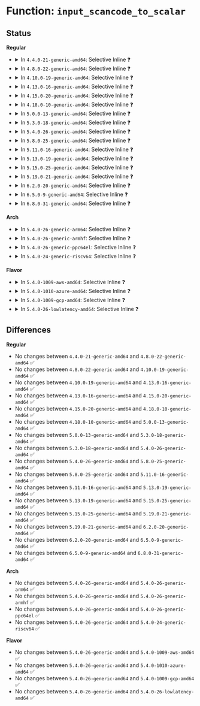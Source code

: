 # Function: <code>input_scancode_to_scalar</code>

## Status
<b>Regular</b>
<ul>
<li>
<details>
<summary>In <code>4.4.0-21-generic-amd64</code>: Selective Inline ❓</summary>

```c
int input_scancode_to_scalar(const struct input_keymap_entry * ke, unsigned int * scancode)
```

```json
{
  "name": "input_scancode_to_scalar",
  "collision_type": "Unique Global",
  "inline_type": "Selective",
  "funcs": [
    {
      "addr": 18446744071585556896,
      "name": "input_scancode_to_scalar",
      "external": true,
      "loc": "drivers/input/input.c:735",
      "file": "drivers/input/input.c",
      "inline": "not declared, inlined",
      "caller_inline": [
        "drivers/input/input.c:input_default_getkeycode",
        "drivers/input/input.c:input_default_setkeycode"
      ],
      "caller_func": []
    }
  ],
  "symbols": [
    {
      "addr": 18446744071585556896,
      "name": "input_scancode_to_scalar",
      "section": ".text",
      "bind": "STB_GLOBAL",
      "size": 61
    }
  ]
}
```
</details>
</li>
<li>
<details>
<summary>In <code>4.8.0-22-generic-amd64</code>: Selective Inline ❓</summary>

```c
int input_scancode_to_scalar(const struct input_keymap_entry * ke, unsigned int * scancode)
```

```json
{
  "name": "input_scancode_to_scalar",
  "collision_type": "Unique Global",
  "inline_type": "Selective",
  "funcs": [
    {
      "addr": 18446744071585951221,
      "name": "input_scancode_to_scalar",
      "external": true,
      "loc": "drivers/input/input.c:734",
      "file": "drivers/input/input.c",
      "inline": "not declared, inlined",
      "caller_inline": [
        "drivers/input/input.c:input_default_setkeycode",
        "drivers/input/input.c:input_default_getkeycode"
      ],
      "caller_func": []
    }
  ],
  "symbols": [
    {
      "addr": 18446744071585950800,
      "name": "input_scancode_to_scalar",
      "section": ".text",
      "bind": "STB_GLOBAL",
      "size": 61
    }
  ]
}
```
</details>
</li>
<li>
<details>
<summary>In <code>4.10.0-19-generic-amd64</code>: Selective Inline ❓</summary>

```c
int input_scancode_to_scalar(const struct input_keymap_entry * ke, unsigned int * scancode)
```

```json
{
  "name": "input_scancode_to_scalar",
  "collision_type": "Unique Global",
  "inline_type": "Selective",
  "funcs": [
    {
      "addr": 18446744071586139637,
      "name": "input_scancode_to_scalar",
      "external": true,
      "loc": "drivers/input/input.c:734",
      "file": "drivers/input/input.c",
      "inline": "not declared, inlined",
      "caller_inline": [
        "drivers/input/input.c:input_default_setkeycode",
        "drivers/input/input.c:input_default_getkeycode"
      ],
      "caller_func": []
    }
  ],
  "symbols": [
    {
      "addr": 18446744071586139216,
      "name": "input_scancode_to_scalar",
      "section": ".text",
      "bind": "STB_GLOBAL",
      "size": 61
    }
  ]
}
```
</details>
</li>
<li>
<details>
<summary>In <code>4.13.0-16-generic-amd64</code>: Selective Inline ❓</summary>

```c
int input_scancode_to_scalar(const struct input_keymap_entry * ke, unsigned int * scancode)
```

```json
{
  "name": "input_scancode_to_scalar",
  "collision_type": "Unique Global",
  "inline_type": "Selective",
  "funcs": [
    {
      "addr": 18446744071586228401,
      "name": "input_scancode_to_scalar",
      "external": true,
      "loc": "drivers/input/input.c:734",
      "file": "drivers/input/input.c",
      "inline": "not declared, inlined",
      "caller_inline": [
        "drivers/input/input.c:input_default_setkeycode",
        "drivers/input/input.c:input_default_getkeycode"
      ],
      "caller_func": []
    }
  ],
  "symbols": [
    {
      "addr": 18446744071586228160,
      "name": "input_scancode_to_scalar",
      "section": ".text",
      "bind": "STB_GLOBAL",
      "size": 61
    }
  ]
}
```
</details>
</li>
<li>
<details>
<summary>In <code>4.15.0-20-generic-amd64</code>: Selective Inline ❓</summary>

```c
int input_scancode_to_scalar(const struct input_keymap_entry * ke, unsigned int * scancode)
```

```json
{
  "name": "input_scancode_to_scalar",
  "collision_type": "Unique Global",
  "inline_type": "Selective",
  "funcs": [
    {
      "addr": 18446744071586691681,
      "name": "input_scancode_to_scalar",
      "external": true,
      "loc": "drivers/input/input.c:734",
      "file": "drivers/input/input.c",
      "inline": "not declared, inlined",
      "caller_inline": [
        "drivers/input/input.c:input_default_setkeycode",
        "drivers/input/input.c:input_default_getkeycode"
      ],
      "caller_func": []
    }
  ],
  "symbols": [
    {
      "addr": 18446744071586691440,
      "name": "input_scancode_to_scalar",
      "section": ".text",
      "bind": "STB_GLOBAL",
      "size": 61
    }
  ]
}
```
</details>
</li>
<li>
<details>
<summary>In <code>4.18.0-10-generic-amd64</code>: Selective Inline ❓</summary>

```c
int input_scancode_to_scalar(const struct input_keymap_entry * ke, unsigned int * scancode)
```

```json
{
  "name": "input_scancode_to_scalar",
  "collision_type": "Unique Global",
  "inline_type": "Selective",
  "funcs": [
    {
      "addr": 18446744071586958120,
      "name": "input_scancode_to_scalar",
      "external": true,
      "loc": "drivers/input/input.c:742",
      "file": "drivers/input/input.c",
      "inline": "not declared, inlined",
      "caller_inline": [
        "drivers/input/input.c:input_default_setkeycode",
        "drivers/input/input.c:input_default_getkeycode"
      ],
      "caller_func": []
    }
  ],
  "symbols": [
    {
      "addr": 18446744071586957840,
      "name": "input_scancode_to_scalar",
      "section": ".text",
      "bind": "STB_GLOBAL",
      "size": 64
    }
  ]
}
```
</details>
</li>
<li>
<details>
<summary>In <code>5.0.0-13-generic-amd64</code>: Selective Inline ❓</summary>

```c
int input_scancode_to_scalar(const struct input_keymap_entry * ke, unsigned int * scancode)
```

```json
{
  "name": "input_scancode_to_scalar",
  "collision_type": "Unique Global",
  "inline_type": "Selective",
  "funcs": [
    {
      "addr": 18446744071587118984,
      "name": "input_scancode_to_scalar",
      "external": true,
      "loc": "drivers/input/input.c:742",
      "file": "drivers/input/input.c",
      "inline": "not declared, inlined",
      "caller_inline": [
        "drivers/input/input.c:input_default_setkeycode",
        "drivers/input/input.c:input_default_getkeycode"
      ],
      "caller_func": []
    }
  ],
  "symbols": [
    {
      "addr": 18446744071587118704,
      "name": "input_scancode_to_scalar",
      "section": ".text",
      "bind": "STB_GLOBAL",
      "size": 64
    }
  ]
}
```
</details>
</li>
<li>
<details>
<summary>In <code>5.3.0-18-generic-amd64</code>: Selective Inline ❓</summary>

```c
int input_scancode_to_scalar(const struct input_keymap_entry * ke, unsigned int * scancode)
```

```json
{
  "name": "input_scancode_to_scalar",
  "collision_type": "Unique Global",
  "inline_type": "Selective",
  "funcs": [
    {
      "addr": 18446744071587383720,
      "name": "input_scancode_to_scalar",
      "external": true,
      "loc": "drivers/input/input.c:738",
      "file": "drivers/input/input.c",
      "inline": "not declared, inlined",
      "caller_inline": [
        "drivers/input/input.c:input_default_setkeycode",
        "drivers/input/input.c:input_default_getkeycode"
      ],
      "caller_func": []
    }
  ],
  "symbols": [
    {
      "addr": 18446744071587383424,
      "name": "input_scancode_to_scalar",
      "section": ".text",
      "bind": "STB_GLOBAL",
      "size": 77
    }
  ]
}
```
</details>
</li>
<li>
<details>
<summary>In <code>5.4.0-26-generic-amd64</code>: Selective Inline ❓</summary>

```c
int input_scancode_to_scalar(const struct input_keymap_entry * ke, unsigned int * scancode)
```

```json
{
  "name": "input_scancode_to_scalar",
  "collision_type": "Unique Global",
  "inline_type": "Selective",
  "funcs": [
    {
      "addr": 18446744071587585586,
      "name": "input_scancode_to_scalar",
      "external": true,
      "loc": "drivers/input/input.c:763",
      "file": "drivers/input/input.c",
      "inline": "not declared, inlined",
      "caller_inline": [
        "drivers/input/input.c:input_default_setkeycode",
        "drivers/input/input.c:input_default_getkeycode"
      ],
      "caller_func": []
    }
  ],
  "symbols": [
    {
      "addr": 18446744071587585280,
      "name": "input_scancode_to_scalar",
      "section": ".text",
      "bind": "STB_GLOBAL",
      "size": 77
    }
  ]
}
```
</details>
</li>
<li>
<details>
<summary>In <code>5.8.0-25-generic-amd64</code>: Selective Inline ❓</summary>

```c
int input_scancode_to_scalar(const struct input_keymap_entry * ke, unsigned int * scancode)
```

```json
{
  "name": "input_scancode_to_scalar",
  "collision_type": "Unique Global",
  "inline_type": "Selective",
  "funcs": [
    {
      "addr": 18446744071588456808,
      "name": "input_scancode_to_scalar",
      "external": true,
      "loc": "drivers/input/input.c:763",
      "file": "drivers/input/input.c",
      "inline": "not declared, inlined",
      "caller_inline": [
        "drivers/input/input.c:input_default_setkeycode",
        "drivers/input/input.c:input_default_getkeycode"
      ],
      "caller_func": []
    }
  ],
  "symbols": [
    {
      "addr": 18446744071588446752,
      "name": "input_scancode_to_scalar",
      "section": ".text",
      "bind": "STB_GLOBAL",
      "size": 77
    }
  ]
}
```
</details>
</li>
<li>
<details>
<summary>In <code>5.11.0-16-generic-amd64</code>: Selective Inline ❓</summary>

```c
int input_scancode_to_scalar(const struct input_keymap_entry * ke, unsigned int * scancode)
```

```json
{
  "name": "input_scancode_to_scalar",
  "collision_type": "Unique Global",
  "inline_type": "Selective",
  "funcs": [
    {
      "addr": 18446744071588486008,
      "name": "input_scancode_to_scalar",
      "external": true,
      "loc": "drivers/input/input.c:767",
      "file": "drivers/input/input.c",
      "inline": "not declared, inlined",
      "caller_inline": [
        "drivers/input/input.c:input_default_setkeycode",
        "drivers/input/input.c:input_default_getkeycode"
      ],
      "caller_func": []
    }
  ],
  "symbols": [
    {
      "addr": 18446744071588476720,
      "name": "input_scancode_to_scalar",
      "section": ".text",
      "bind": "STB_GLOBAL",
      "size": 77
    }
  ]
}
```
</details>
</li>
<li>
<details>
<summary>In <code>5.13.0-19-generic-amd64</code>: Selective Inline ❓</summary>

```c
int input_scancode_to_scalar(const struct input_keymap_entry * ke, unsigned int * scancode)
```

```json
{
  "name": "input_scancode_to_scalar",
  "collision_type": "Unique Global",
  "inline_type": "Selective",
  "funcs": [
    {
      "addr": 18446744071588368251,
      "name": "input_scancode_to_scalar",
      "external": true,
      "loc": "drivers/input/input.c:767",
      "file": "drivers/input/input.c",
      "inline": "not declared, inlined",
      "caller_inline": [
        "drivers/input/input.c:input_default_setkeycode",
        "drivers/input/input.c:input_default_getkeycode"
      ],
      "caller_func": []
    }
  ],
  "symbols": [
    {
      "addr": 18446744071588358832,
      "name": "input_scancode_to_scalar",
      "section": ".text",
      "bind": "STB_GLOBAL",
      "size": 77
    }
  ]
}
```
</details>
</li>
<li>
<details>
<summary>In <code>5.15.0-25-generic-amd64</code>: Selective Inline ❓</summary>

```c
int input_scancode_to_scalar(const struct input_keymap_entry * ke, unsigned int * scancode)
```

```json
{
  "name": "input_scancode_to_scalar",
  "collision_type": "Unique Global",
  "inline_type": "Selective",
  "funcs": [
    {
      "addr": 18446744071589032203,
      "name": "input_scancode_to_scalar",
      "external": true,
      "loc": "drivers/input/input.c:767",
      "file": "drivers/input/input.c",
      "inline": "not declared, inlined",
      "caller_inline": [
        "drivers/input/input.c:input_default_setkeycode",
        "drivers/input/input.c:input_default_getkeycode"
      ],
      "caller_func": []
    }
  ],
  "symbols": [
    {
      "addr": 18446744071589022464,
      "name": "input_scancode_to_scalar",
      "section": ".text",
      "bind": "STB_GLOBAL",
      "size": 77
    }
  ]
}
```
</details>
</li>
<li>
<details>
<summary>In <code>5.19.0-21-generic-amd64</code>: Selective Inline ❓</summary>

```c
int input_scancode_to_scalar(const struct input_keymap_entry * ke, unsigned int * scancode)
```

```json
{
  "name": "input_scancode_to_scalar",
  "collision_type": "Unique Global",
  "inline_type": "Selective",
  "funcs": [
    {
      "addr": 18446744071590473585,
      "name": "input_scancode_to_scalar",
      "external": true,
      "loc": "drivers/input/input.c:814",
      "file": "drivers/input/input.c",
      "inline": "not declared, inlined",
      "caller_inline": [
        "drivers/input/input.c:input_default_setkeycode",
        "drivers/input/input.c:input_default_getkeycode"
      ],
      "caller_func": []
    }
  ],
  "symbols": [
    {
      "addr": 18446744071590461040,
      "name": "input_scancode_to_scalar",
      "section": ".text",
      "bind": "STB_GLOBAL",
      "size": 77
    }
  ]
}
```
</details>
</li>
<li>
<details>
<summary>In <code>6.2.0-20-generic-amd64</code>: Selective Inline ❓</summary>

```c
int input_scancode_to_scalar(const struct input_keymap_entry * ke, unsigned int * scancode)
```

```json
{
  "name": "input_scancode_to_scalar",
  "collision_type": "Unique Global",
  "inline_type": "Selective",
  "funcs": [
    {
      "addr": 18446744071592115857,
      "name": "input_scancode_to_scalar",
      "external": true,
      "loc": "drivers/input/input.c:789",
      "file": "drivers/input/input.c",
      "inline": "not declared, inlined",
      "caller_inline": [
        "drivers/input/input.c:input_default_setkeycode",
        "drivers/input/input.c:input_default_getkeycode"
      ],
      "caller_func": []
    }
  ],
  "symbols": [
    {
      "addr": 18446744071592103472,
      "name": "input_scancode_to_scalar",
      "section": ".text",
      "bind": "STB_GLOBAL",
      "size": 77
    }
  ]
}
```
</details>
</li>
<li>
<details>
<summary>In <code>6.5.0-9-generic-amd64</code>: Selective Inline ❓</summary>

```c
int input_scancode_to_scalar(const struct input_keymap_entry * ke, unsigned int * scancode)
```

```json
{
  "name": "input_scancode_to_scalar",
  "collision_type": "Unique Global",
  "inline_type": "Selective",
  "funcs": [
    {
      "addr": 18446744071592539329,
      "name": "input_scancode_to_scalar",
      "external": true,
      "loc": "drivers/input/input.c:792",
      "file": "drivers/input/input.c",
      "inline": "not declared, inlined",
      "caller_inline": [
        "drivers/input/input.c:input_default_setkeycode",
        "drivers/input/input.c:input_default_getkeycode"
      ],
      "caller_func": []
    }
  ],
  "symbols": [
    {
      "addr": 18446744071592527200,
      "name": "input_scancode_to_scalar",
      "section": ".text",
      "bind": "STB_GLOBAL",
      "size": 67
    }
  ]
}
```
</details>
</li>
<li>
<details>
<summary>In <code>6.8.0-31-generic-amd64</code>: Selective Inline ❓</summary>

```c
int input_scancode_to_scalar(const struct input_keymap_entry * ke, unsigned int * scancode)
```

```json
{
  "name": "input_scancode_to_scalar",
  "collision_type": "Unique Global",
  "inline_type": "Selective",
  "funcs": [
    {
      "addr": 18446744071593283777,
      "name": "input_scancode_to_scalar",
      "external": true,
      "loc": "drivers/input/input.c:792",
      "file": "drivers/input/input.c",
      "inline": "not declared, inlined",
      "caller_inline": [
        "drivers/input/input.c:input_default_setkeycode",
        "drivers/input/input.c:input_default_getkeycode"
      ],
      "caller_func": []
    }
  ],
  "symbols": [
    {
      "addr": 18446744071593271792,
      "name": "input_scancode_to_scalar",
      "section": ".text",
      "bind": "STB_GLOBAL",
      "size": 67
    }
  ]
}
```
</details>
</li>
</ul>
<b>Arch</b>
<ul>
<li>
<details>
<summary>In <code>5.4.0-26-generic-arm64</code>: Selective Inline ❓</summary>

```c
int input_scancode_to_scalar(const struct input_keymap_entry * ke, unsigned int * scancode)
```

```json
{
  "name": "input_scancode_to_scalar",
  "collision_type": "Unique Global",
  "inline_type": "Selective",
  "funcs": [
    {
      "addr": 18446603336500727388,
      "name": "input_scancode_to_scalar",
      "external": true,
      "loc": "drivers/input/input.c:763",
      "file": "drivers/input/input.c",
      "inline": "not declared, inlined",
      "caller_inline": [
        "drivers/input/input.c:input_default_setkeycode",
        "drivers/input/input.c:input_default_getkeycode"
      ],
      "caller_func": []
    }
  ],
  "symbols": [
    {
      "addr": 18446603336500726848,
      "name": "input_scancode_to_scalar",
      "section": ".text",
      "bind": "STB_GLOBAL",
      "size": 144
    }
  ]
}
```
</details>
</li>
<li>
<details>
<summary>In <code>5.4.0-26-generic-armhf</code>: Selective Inline ❓</summary>

```c
int input_scancode_to_scalar(const struct input_keymap_entry * ke, unsigned int * scancode)
```

```json
{
  "name": "input_scancode_to_scalar",
  "collision_type": "Unique Global",
  "inline_type": "Selective",
  "funcs": [
    {
      "addr": 3233249728,
      "name": "input_scancode_to_scalar",
      "external": true,
      "loc": "drivers/input/input.c:763",
      "file": "drivers/input/input.c",
      "inline": "not declared, inlined",
      "caller_inline": [
        "drivers/input/input.c:input_default_setkeycode",
        "drivers/input/input.c:input_default_getkeycode"
      ],
      "caller_func": []
    }
  ],
  "symbols": [
    {
      "addr": 3233249576,
      "name": "input_scancode_to_scalar",
      "section": ".text",
      "bind": "STB_GLOBAL",
      "size": 104
    }
  ]
}
```
</details>
</li>
<li>
<details>
<summary>In <code>5.4.0-26-generic-ppc64el</code>: Selective Inline ❓</summary>

```c
int input_scancode_to_scalar(const struct input_keymap_entry * ke, unsigned int * scancode)
```

```json
{
  "name": "input_scancode_to_scalar",
  "collision_type": "Unique Global",
  "inline_type": "Selective",
  "funcs": [
    {
      "addr": 13835058055294172400,
      "name": "input_scancode_to_scalar",
      "external": true,
      "loc": "drivers/input/input.c:763",
      "file": "drivers/input/input.c",
      "inline": "not declared, inlined",
      "caller_inline": [
        "drivers/input/input.c:input_default_setkeycode",
        "drivers/input/input.c:input_default_getkeycode"
      ],
      "caller_func": []
    }
  ],
  "symbols": [
    {
      "addr": 13835058055294171920,
      "name": "input_scancode_to_scalar",
      "section": ".text",
      "bind": "STB_GLOBAL",
      "size": 96
    }
  ]
}
```
</details>
</li>
<li>
<details>
<summary>In <code>5.4.0-24-generic-riscv64</code>: Selective Inline ❓</summary>

```c
int input_scancode_to_scalar(const struct input_keymap_entry * ke, unsigned int * scancode)
```

```json
{
  "name": "input_scancode_to_scalar",
  "collision_type": "Unique Global",
  "inline_type": "Selective",
  "funcs": [
    {
      "addr": 18446743936277572628,
      "name": "input_scancode_to_scalar",
      "external": true,
      "loc": "drivers/input/input.c:763",
      "file": "drivers/input/input.c",
      "inline": "not declared, inlined",
      "caller_inline": [
        "drivers/input/input.c:input_default_setkeycode",
        "drivers/input/input.c:input_default_getkeycode"
      ],
      "caller_func": []
    }
  ],
  "symbols": [
    {
      "addr": 18446743936277572232,
      "name": "input_scancode_to_scalar",
      "section": ".text",
      "bind": "STB_GLOBAL",
      "size": 126
    }
  ]
}
```
</details>
</li>
</ul>
<b>Flavor</b>
<ul>
<li>
<details>
<summary>In <code>5.4.0-1009-aws-amd64</code>: Selective Inline ❓</summary>

```c
int input_scancode_to_scalar(const struct input_keymap_entry * ke, unsigned int * scancode)
```

```json
{
  "name": "input_scancode_to_scalar",
  "collision_type": "Unique Global",
  "inline_type": "Selective",
  "funcs": [
    {
      "addr": 18446744071587278402,
      "name": "input_scancode_to_scalar",
      "external": true,
      "loc": "drivers/input/input.c:763",
      "file": "drivers/input/input.c",
      "inline": "not declared, inlined",
      "caller_inline": [
        "drivers/input/input.c:input_default_setkeycode",
        "drivers/input/input.c:input_default_getkeycode"
      ],
      "caller_func": []
    }
  ],
  "symbols": [
    {
      "addr": 18446744071587278096,
      "name": "input_scancode_to_scalar",
      "section": ".text",
      "bind": "STB_GLOBAL",
      "size": 77
    }
  ]
}
```
</details>
</li>
<li>
<details>
<summary>In <code>5.4.0-1010-azure-amd64</code>: Selective Inline ❓</summary>

```c
int input_scancode_to_scalar(const struct input_keymap_entry * ke, unsigned int * scancode)
```

```json
{
  "name": "input_scancode_to_scalar",
  "collision_type": "Unique Global",
  "inline_type": "Selective",
  "funcs": [
    {
      "addr": 18446744071587046834,
      "name": "input_scancode_to_scalar",
      "external": true,
      "loc": "drivers/input/input.c:763",
      "file": "drivers/input/input.c",
      "inline": "not declared, inlined",
      "caller_inline": [
        "drivers/input/input.c:input_default_setkeycode",
        "drivers/input/input.c:input_default_getkeycode"
      ],
      "caller_func": []
    }
  ],
  "symbols": [
    {
      "addr": 18446744071587046528,
      "name": "input_scancode_to_scalar",
      "section": ".text",
      "bind": "STB_GLOBAL",
      "size": 77
    }
  ]
}
```
</details>
</li>
<li>
<details>
<summary>In <code>5.4.0-1009-gcp-amd64</code>: Selective Inline ❓</summary>

```c
int input_scancode_to_scalar(const struct input_keymap_entry * ke, unsigned int * scancode)
```

```json
{
  "name": "input_scancode_to_scalar",
  "collision_type": "Unique Global",
  "inline_type": "Selective",
  "funcs": [
    {
      "addr": 18446744071587536834,
      "name": "input_scancode_to_scalar",
      "external": true,
      "loc": "drivers/input/input.c:763",
      "file": "drivers/input/input.c",
      "inline": "not declared, inlined",
      "caller_inline": [
        "drivers/input/input.c:input_default_setkeycode",
        "drivers/input/input.c:input_default_getkeycode"
      ],
      "caller_func": []
    }
  ],
  "symbols": [
    {
      "addr": 18446744071587536528,
      "name": "input_scancode_to_scalar",
      "section": ".text",
      "bind": "STB_GLOBAL",
      "size": 77
    }
  ]
}
```
</details>
</li>
<li>
<details>
<summary>In <code>5.4.0-26-lowlatency-amd64</code>: Selective Inline ❓</summary>

```c
int input_scancode_to_scalar(const struct input_keymap_entry * ke, unsigned int * scancode)
```

```json
{
  "name": "input_scancode_to_scalar",
  "collision_type": "Unique Global",
  "inline_type": "Selective",
  "funcs": [
    {
      "addr": 18446744071587647874,
      "name": "input_scancode_to_scalar",
      "external": true,
      "loc": "drivers/input/input.c:763",
      "file": "drivers/input/input.c",
      "inline": "not declared, inlined",
      "caller_inline": [
        "drivers/input/input.c:input_default_setkeycode",
        "drivers/input/input.c:input_default_getkeycode"
      ],
      "caller_func": []
    }
  ],
  "symbols": [
    {
      "addr": 18446744071587647568,
      "name": "input_scancode_to_scalar",
      "section": ".text",
      "bind": "STB_GLOBAL",
      "size": 77
    }
  ]
}
```
</details>
</li>
</ul>

## Differences
<b>Regular</b>
<ul>
<li>
No changes between <code>4.4.0-21-generic-amd64</code> and <code>4.8.0-22-generic-amd64</code> ✅
</li>
<li>
No changes between <code>4.8.0-22-generic-amd64</code> and <code>4.10.0-19-generic-amd64</code> ✅
</li>
<li>
No changes between <code>4.10.0-19-generic-amd64</code> and <code>4.13.0-16-generic-amd64</code> ✅
</li>
<li>
No changes between <code>4.13.0-16-generic-amd64</code> and <code>4.15.0-20-generic-amd64</code> ✅
</li>
<li>
No changes between <code>4.15.0-20-generic-amd64</code> and <code>4.18.0-10-generic-amd64</code> ✅
</li>
<li>
No changes between <code>4.18.0-10-generic-amd64</code> and <code>5.0.0-13-generic-amd64</code> ✅
</li>
<li>
No changes between <code>5.0.0-13-generic-amd64</code> and <code>5.3.0-18-generic-amd64</code> ✅
</li>
<li>
No changes between <code>5.3.0-18-generic-amd64</code> and <code>5.4.0-26-generic-amd64</code> ✅
</li>
<li>
No changes between <code>5.4.0-26-generic-amd64</code> and <code>5.8.0-25-generic-amd64</code> ✅
</li>
<li>
No changes between <code>5.8.0-25-generic-amd64</code> and <code>5.11.0-16-generic-amd64</code> ✅
</li>
<li>
No changes between <code>5.11.0-16-generic-amd64</code> and <code>5.13.0-19-generic-amd64</code> ✅
</li>
<li>
No changes between <code>5.13.0-19-generic-amd64</code> and <code>5.15.0-25-generic-amd64</code> ✅
</li>
<li>
No changes between <code>5.15.0-25-generic-amd64</code> and <code>5.19.0-21-generic-amd64</code> ✅
</li>
<li>
No changes between <code>5.19.0-21-generic-amd64</code> and <code>6.2.0-20-generic-amd64</code> ✅
</li>
<li>
No changes between <code>6.2.0-20-generic-amd64</code> and <code>6.5.0-9-generic-amd64</code> ✅
</li>
<li>
No changes between <code>6.5.0-9-generic-amd64</code> and <code>6.8.0-31-generic-amd64</code> ✅
</li>
</ul>
<b>Arch</b>
<ul>
<li>
No changes between <code>5.4.0-26-generic-amd64</code> and <code>5.4.0-26-generic-arm64</code> ✅
</li>
<li>
No changes between <code>5.4.0-26-generic-amd64</code> and <code>5.4.0-26-generic-armhf</code> ✅
</li>
<li>
No changes between <code>5.4.0-26-generic-amd64</code> and <code>5.4.0-26-generic-ppc64el</code> ✅
</li>
<li>
No changes between <code>5.4.0-26-generic-amd64</code> and <code>5.4.0-24-generic-riscv64</code> ✅
</li>
</ul>
<b>Flavor</b>
<ul>
<li>
No changes between <code>5.4.0-26-generic-amd64</code> and <code>5.4.0-1009-aws-amd64</code> ✅
</li>
<li>
No changes between <code>5.4.0-26-generic-amd64</code> and <code>5.4.0-1010-azure-amd64</code> ✅
</li>
<li>
No changes between <code>5.4.0-26-generic-amd64</code> and <code>5.4.0-1009-gcp-amd64</code> ✅
</li>
<li>
No changes between <code>5.4.0-26-generic-amd64</code> and <code>5.4.0-26-lowlatency-amd64</code> ✅
</li>
</ul>

